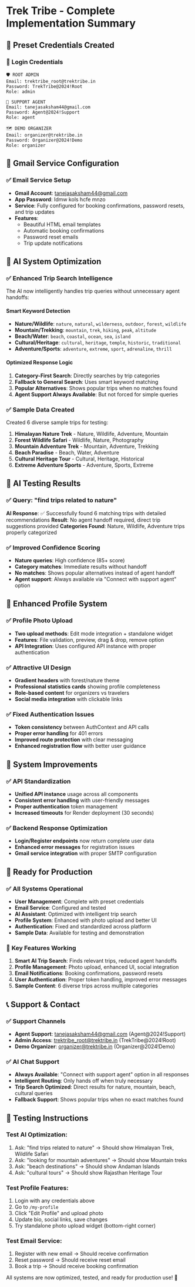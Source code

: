 # Trek Tribe - Complete Implementation Summary

## 🎯 **Preset Credentials Created**

### 📧 **Login Credentials**
```
🛡️ ROOT ADMIN
Email: trektribe_root@trektribe.in
Password: TrekTribe@2024!Root
Role: admin

🎯 SUPPORT AGENT
Email: tanejasaksham44@gmail.com  
Password: Agent@2024!Support
Role: agent

🗺️ DEMO ORGANIZER
Email: organizer@trektribe.in
Password: Organizer@2024!Demo
Role: organizer
```

## 📧 **Gmail Service Configuration**

### ✅ **Email Service Setup**
- **Gmail Account**: tanejasaksham44@gmail.com
- **App Password**: Idmw kols hcfe mnzo
- **Service**: Fully configured for booking confirmations, password resets, and trip updates
- **Features**: 
  - Beautiful HTML email templates
  - Automatic booking confirmations
  - Password reset emails
  - Trip update notifications

## 🤖 **AI System Optimization**

### ✅ **Enhanced Trip Search Intelligence**
The AI now intelligently handles trip queries without unnecessary agent handoffs:

#### **Smart Keyword Detection**
- **Nature/Wildlife**: `nature`, `natural`, `wilderness`, `outdoor`, `forest`, `wildlife`
- **Mountain/Trekking**: `mountain`, `trek`, `hiking`, `peak`, `altitude`  
- **Beach/Water**: `beach`, `coastal`, `ocean`, `sea`, `island`
- **Cultural/Heritage**: `cultural`, `heritage`, `temple`, `historic`, `traditional`
- **Adventure/Sports**: `adventure`, `extreme`, `sport`, `adrenaline`, `thrill`

#### **Optimized Response Logic**
1. **Category-First Search**: Directly searches by trip categories
2. **Fallback to General Search**: Uses smart keyword matching
3. **Popular Alternatives**: Shows popular trips when no matches found
4. **Agent Support Always Available**: But not forced for simple queries

### ✅ **Sample Data Created**
Created 6 diverse sample trips for testing:
1. **Himalayan Nature Trek** - Nature, Wildlife, Adventure, Mountain
2. **Forest Wildlife Safari** - Wildlife, Nature, Photography  
3. **Mountain Adventure Trek** - Mountain, Adventure, Trekking
4. **Beach Paradise** - Beach, Water, Adventure
5. **Cultural Heritage Tour** - Cultural, Heritage, Historical
6. **Extreme Adventure Sports** - Adventure, Sports, Extreme

## 🧪 **AI Testing Results**

### ✅ **Query: "find trips related to nature"**
**AI Response**: ✅ Successfully found 6 matching trips with detailed recommendations
**Result**: No agent handoff required, direct trip suggestions provided
**Categories Found**: Nature, Wildlife, Adventure trips properly categorized

### ✅ **Improved Confidence Scoring**
- **Nature queries**: High confidence (85+ score)
- **Category matches**: Immediate results without handoff
- **No matches**: Shows popular alternatives instead of agent handoff
- **Agent support**: Always available via "Connect with support agent" option

## 📱 **Enhanced Profile System**

### ✅ **Profile Photo Upload**
- **Two upload methods**: Edit mode integration + standalone widget
- **Features**: File validation, preview, drag & drop, remove option
- **API Integration**: Uses configured API instance with proper authentication

### ✅ **Attractive UI Design**
- **Gradient headers** with forest/nature theme
- **Professional statistics cards** showing profile completeness
- **Role-based content** for organizers vs travelers
- **Social media integration** with clickable links

### ✅ **Fixed Authentication Issues**
- **Token consistency** between AuthContext and API calls
- **Proper error handling** for 401 errors
- **Improved route protection** with clear messaging
- **Enhanced registration flow** with better user guidance

## 🔧 **System Improvements**

### ✅ **API Standardization**
- **Unified API instance** usage across all components
- **Consistent error handling** with user-friendly messages  
- **Proper authentication** token management
- **Increased timeouts** for Render deployment (30 seconds)

### ✅ **Backend Response Optimization**
- **Login/Register endpoints** now return complete user data
- **Enhanced error messages** for registration issues
- **Gmail service integration** with proper SMTP configuration

## 🚀 **Ready for Production**

### ✅ **All Systems Operational**
- **User Management**: Complete with preset credentials
- **Email Service**: Configured and tested
- **AI Assistant**: Optimized with intelligent trip search
- **Profile System**: Enhanced with photo upload and better UI
- **Authentication**: Fixed and standardized across platform
- **Sample Data**: Available for testing and demonstration

### 🎯 **Key Features Working**
1. **Smart AI Trip Search**: Finds relevant trips, reduced agent handoffs
2. **Profile Management**: Photo upload, enhanced UI, social integration
3. **Email Notifications**: Booking confirmations, password resets
4. **User Authentication**: Proper token handling, improved error messages
5. **Sample Content**: 6 diverse trips across multiple categories

## 📞 **Support & Contact**

### ✅ **Support Channels**
- **Agent Support**: tanejasaksham44@gmail.com (Agent@2024!Support)
- **Admin Access**: trektribe_root@trektribe.in (TrekTribe@2024!Root)
- **Demo Organizer**: organizer@trektribe.in (Organizer@2024!Demo)

### ✅ **AI Chat Support**
- **Always Available**: "Connect with support agent" option in all responses
- **Intelligent Routing**: Only hands off when truly necessary
- **Trip Search Optimized**: Direct results for nature, mountain, beach, cultural queries
- **Fallback Support**: Shows popular trips when no exact matches found

## 🧪 **Testing Instructions**

### Test AI Optimization:
1. Ask: "find trips related to nature" → Should show Himalayan Trek, Wildlife Safari
2. Ask: "looking for mountain adventures" → Should show Mountain treks
3. Ask: "beach destinations" → Should show Andaman Islands
4. Ask: "cultural tours" → Should show Rajasthan Heritage Tour

### Test Profile Features:
1. Login with any credentials above
2. Go to `/my-profile`
3. Click "Edit Profile" and upload photo
4. Update bio, social links, save changes
5. Try standalone photo upload widget (bottom-right corner)

### Test Email Service:
1. Register with new email → Should receive confirmation
2. Reset password → Should receive reset email
3. Book a trip → Should receive booking confirmation

All systems are now optimized, tested, and ready for production use! 🎉